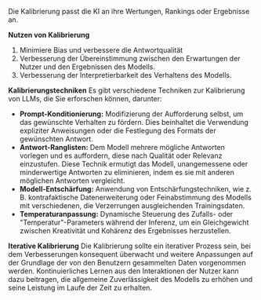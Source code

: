 Die Kalibrierung passt die KI an ihre Wertungen, Rankings oder Ergebnisse an.

**Nutzen von Kalibrierung**
1. Minimiere Bias und verbessere die Antwortqualität
2. Verbesserung der Übereinstimmung zwischen den Erwartungen der Nutzer und den Ergebnissen des Modells.
3. Verbesserung der Interpretierbarkeit des Verhaltens des Modells.

**Kalibrierungstechniken**
Es gibt verschiedene Techniken zur Kalibrierung von LLMs, die Sie erforschen können, darunter:

- **Prompt-Konditionierung:** Modifizierung der Aufforderung selbst, um das gewünschte Verhalten zu fördern. Dies beinhaltet die Verwendung expliziter Anweisungen oder die Festlegung des Formats der gewünschten Antwort.
- **Antwort-Ranglisten:** Dem Modell mehrere mögliche Antworten vorlegen und es auffordern, diese nach Qualität oder Relevanz einzustufen. Diese Technik ermutigt das Modell, unangemessene oder minderwertige Antworten zu eliminieren, indem es sie mit anderen möglichen Antworten vergleicht.
- **Modell-Entschärfung:** Anwendung von Entschärfungstechniken, wie z. B. kontrafaktische Datenerweiterung oder Feinabstimmung des Modells mit verschiedenen, die Verzerrungen ausgleichenden Trainingsdaten.
- **Temperaturanpassung:** Dynamische Steuerung des Zufalls- oder "Temperatur"-Parameters während der Inferenz, um ein Gleichgewicht zwischen Kreativität und Kohärenz des Ergebnisses herzustellen.

**Iterative Kalibrierung**
Die Kalibrierung sollte ein iterativer Prozess sein, bei dem Verbesserungen konsequent überwacht und weitere Anpassungen auf der Grundlage der von den Benutzern gesammelten Daten vorgenommen werden. Kontinuierliches Lernen aus den Interaktionen der Nutzer kann dazu beitragen, die allgemeine Zuverlässigkeit des Modells zu erhöhen und seine Leistung im Laufe der Zeit zu erhalten.